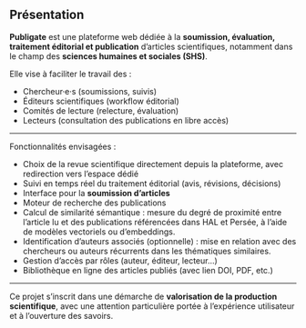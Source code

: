 ## Présentation

**Publigate** est une plateforme web dédiée à la **soumission, évaluation, traitement éditorial et publication** d’articles scientifiques, notamment dans le champ des **sciences humaines et sociales (SHS)**.

Elle vise à faciliter le travail des :
- Chercheur·e·s (soumissions, suivis)
- Éditeurs scientifiques (workflow éditorial)
- Comités de lecture (relecture, évaluation)
- Lecteurs (consultation des publications en libre accès)

---

Fonctionnalités envisagées :
- Choix de la revue scientifique directement depuis la plateforme, avec redirection vers l’espace dédié
- Suivi en temps réel du traitement éditorial (avis, révisions, décisions)
- Interface pour la **soumission d’articles**
- Moteur de recherche des publications
- Calcul de similarité sémantique : mesure du degré de proximité entre l’article lu et des publications référencées dans HAL et Persée, à l’aide de modèles vectoriels ou d’embeddings.
- Identification d’auteurs associés (optionnelle) : mise en relation avec des chercheurs ou auteurs récurrents dans les thématiques similaires.
- Gestion d’accès par rôles (auteur, éditeur, lecteur…)
- Bibliothèque en ligne des articles publiés (avec lien DOI, PDF, etc.)

---

Ce projet s’inscrit dans une démarche de **valorisation de la production scientifique**, avec une attention particulière portée à l’expérience utilisateur et à l’ouverture des savoirs.
